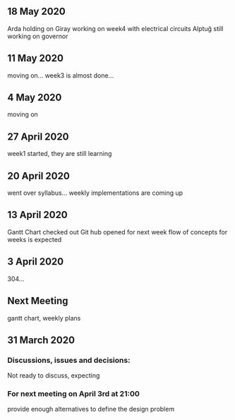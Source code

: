 ## 18 May 2020
Arda holding on
Giray working on week4 with electrical circuits
Alptuğ still working on governor

## 11 May 2020
moving on... week3 is almost done...

## 4 May 2020
moving on

## 27 April 2020
week1 started, they are still learning

## 20 April 2020
went over syllabus... weekly implementations are coming up

## 13 April 2020
Gantt Chart checked out
Git hub opened
for next week flow of concepts for weeks is expected

## 3 April 2020
304...

## Next Meeting
gantt chart, weekly plans


## 31 March 2020

### Discussions, issues and decisions:  
Not ready to discuss, expecting 

### For next meeting on April 3rd at 21:00
provide enough alternatives to define the design problem
